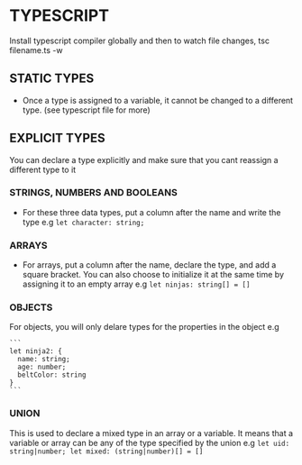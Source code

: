 # TYPESCRIPT

Install typescript compiler globally and then to watch file changes, tsc filename.ts -w

## STATIC TYPES
- Once a type is assigned to a variable, it cannot be changed to a different type. (see typescript file for more)

## EXPLICIT TYPES
You can declare a type explicitly and make sure that you cant reassign a different type to it
 ### STRINGS, NUMBERS AND BOOLEANS
 - For these three data types, put a column after the name and write the type e.g 
 `let character: string;`

  ### ARRAYS
  - For arrays, put a column after the name, declare the type, and add a square bracket. You can also choose to initialize it at the same time by assigning it to an empty array e.g 
  `let ninjas: string[] = []`

  ### OBJECTS 
  For objects, you will only delare types for the properties in the object e.g

    ```
    let ninja2: {
      name: string;
      age: number;
      beltColor: string
    }
    ```

  ### UNION
  This is used to declare a mixed type in an array or a variable. It means that a variable or array can be any of the type specified by the union e.g
    ```
    let uid: string|number;
    let mixed: (string|number)[] = []
    ```
